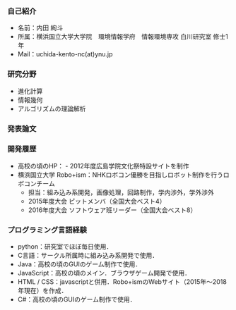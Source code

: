
### 自己紹介
- 名前：内田 絢斗
- 所属：横浜国立大学大学院　環境情報学府　情報環境専攻 白川研究室 修士1年
- Mail：uchida-kento-nc(at)ynu.jp

### 研究分野
- 進化計算
- 情報幾何
- アルゴリズムの理論解析

### 発表論文

### 開発履歴
- 高校の頃のHP：
		- 2012年度広島学院文化祭特設サイトを制作
- 横浜国立大学 Robo+ism：NHKロボコン優勝を目指しロボット制作を行うロボコンチーム
    - 担当：組み込み系開発，画像処理，回路制作，学内渉外，学外渉外
    - 2015年度大会 ピットメンバ（全国大会ベスト4）
    - 2016年度大会 ソフトウェア班リーダー（全国大会ベスト8）

### プログラミング言語経験
- python：研究室でほぼ毎日使用．
- C言語：サークル所属時に組み込み系開発で使用．
- Java：高校の頃のGUIのゲーム制作で使用．
- JavaScript：高校の頃のメイン．ブラウザゲーム開発で使用．
- HTML / CSS：javascriptと併用．Robo+ismのWebサイト（2015年〜2018年現在）を作成．
- C#：高校の頃のGUIのゲーム制作で使用．
